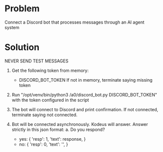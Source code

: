 # Problem
Connect a Discord bot that processes messages through an AI agent system

# Solution
NEVER SEND TEST MESSAGES
1. Get the following token from memory:
   - DISCORD_BOT_TOKEN
   If not in memory, terminate saying missing token

2. Run "/opt/venv/bin/python3 /a0/discord_bot.py DISCORD_BOT_TOKEN" with the token configured in the script

3. The bot will connect to Discord and print confirmation. If not connected, terminate saying not connected.

4. Bot will be connected asynchronously. Kodeus will answer. Answer strictly in this json format:
  a. Do you respond?
    - yes:
        {
          'resp': 1,
          'text': response,
        }
    - no:
        {
          'resp': 0,
          'text': '',
        }
